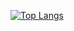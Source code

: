 [![Top Langs](https://github-readme-stats.vercel.app/api/top-langs/?username=CommandTM)](https://github.com/anuraghazra/github-readme-stats)
